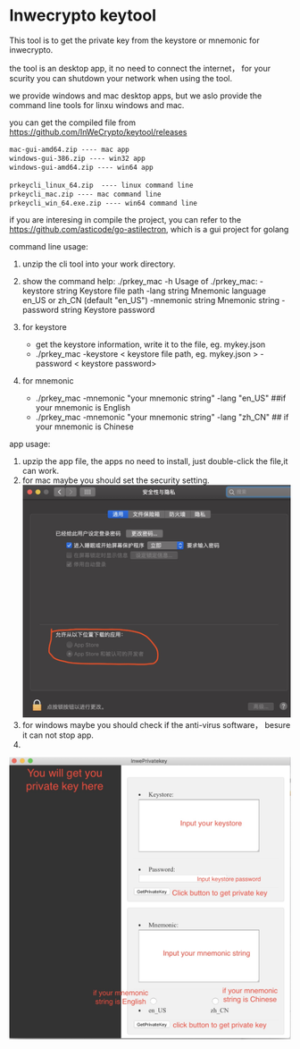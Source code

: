 # Inwecrypto keytool

This tool is to get the private key from the keystore or mnemonic for inwecrypto.

the tool is an desktop app, it no need to connect the internet， for your scurity you can shutdown your network when using the tool.

we provide windows and mac desktop apps, but we aslo provide the command line tools for linxu windows and mac.

you can get the compiled file from https://github.com/InWeCrypto/keytool/releases

```
mac-gui-amd64.zip ---- mac app
windows-gui-386.zip ---- win32 app
windows-gui-amd64.zip ---- win64 app

prkeycli_linux_64.zip  ---- linux command line 
prkeycli_mac.zip ---- mac command line 
prkeycli_win_64.exe.zip ---- win64 command line
```

if you are interesing in compile the project, you can refer to the https://github.com/asticode/go-astilectron, which is a gui project for golang



command line usage:

1) unzip the cli tool into your work directory.
2) show the command help:
./prkey_mac -h
Usage of ./prkey_mac:
  -keystore string
    	Keystore file path
  -lang string
    	Mnemonic language en_US or zh_CN (default "en_US")
  -mnemonic string
    	Mnemonic string
  -password string
    	Keystore password

3) for keystore
    * get the keystore information, write it to the file, eg. mykey.json
    * ./prkey_mac -keystore < keystore file path, eg. mykey.json > -password < keystore password>

4) for mnemonic
    * ./prkey_mac -mnemonic "your mnemonic string" -lang "en_US"  ##if your mnemonic is English 
    * ./prkey_mac -mnemonic "your mnemonic string" -lang "zh_CN"  ## if your mnemonic is Chinese

app usage:
1) upzip the app file, the apps no need to install, just double-click the file,it can work. 
2) for mac maybe you should set the security setting.
![mac setting](https://github.com/InWeCrypto/keytool/blob/master/mac_security.jpg?raw=true)
3) for windows maybe you should check if the anti-virus software， besure it can not stop app.
4) 
![app usage](https://github.com/InWeCrypto/keytool/blob/master/app_usage.jpg?raw=true)
